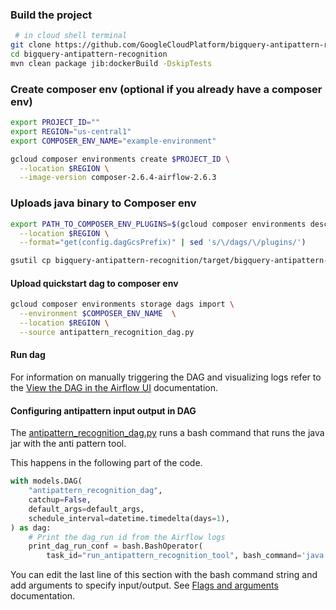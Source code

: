### Build the project 
```bash
 # in cloud shell terminal
git clone https://github.com/GoogleCloudPlatform/bigquery-antipattern-recognition.git
cd bigquery-antipattern-recognition
mvn clean package jib:dockerBuild -DskipTests
```

### Create composer env (optional if you already have a composer env)
```bash
export PROJECT_ID="" 
export REGION="us-central1" 
export COMPOSER_ENV_NAME="example-environment"

gcloud composer environments create $PROJECT_ID \
  --location $REGION \
  --image-version composer-2.6.4-airflow-2.6.3

```

### Uploads java binary to Composer env
```bash
export PATH_TO_COMPOSER_ENV_PLUGINS=$(gcloud composer environments describe $COMPOSER_ENV_NAME \
  --location $REGION \
  --format="get(config.dagGcsPrefix)" | sed 's/\/dags/\/plugins/')

gsutil cp bigquery-antipattern-recognition/target/bigquery-antipattern-recognition-0.1.1-SNAPSHOT-jar-with-dependencies.jar ${PATH_TO_COMPOSER_ENV_PLUGINS}/bigquery-antipattern-recognition-0.1.1-SNAPSHOT-jar-with-dependencies.jar
```

#### Upload quickstart dag to composer env
```bash
gcloud composer environments storage dags import \
  --environment $COMPOSER_ENV_NAME  \
  --location $REGION \
  --source antipattern_recognition_dag.py
```

#### Run dag
For information on manually triggering the DAG and visualizing logs refer to the [View the DAG in the Airflow UI](https://cloud.google.com/composer/docs/composer-2/run-apache-airflow-dag#view_the_dag_in_the_airflow_ui) documentation. 

#### Configuring antipattern input output in DAG
The [antipattern_recognition_dag.py](./antipattern_recognition_dag.py) runs a bash command that runs the java jar with the anti pattern tool.

This happens in the following part of the code.

```python
with models.DAG(
    "antipattern_recognition_dag",
    catchup=False,
    default_args=default_args,
    schedule_interval=datetime.timedelta(days=1),
) as dag:
    # Print the dag_run id from the Airflow logs
    print_dag_run_conf = bash.BashOperator(
        task_id="run_antipattern_recognition_tool", bash_command='java -jar /home/airflow/gcs/plugins/bigquery-antipattern-recognition-0.1.1-SNAPSHOT-jar-with-dependencies.jar --query "select * from table1"')
```

You can edit the last line of this section with the bash command string and add arguments to specify input/output. See [Flags and arguments](../README.md#flags-and-arguments) documentation.
